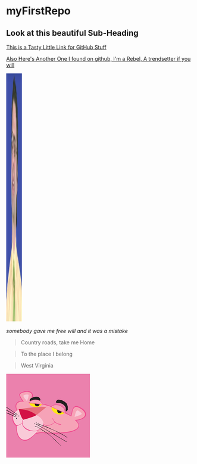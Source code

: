# myFirstRepo
## Look at this beautiful Sub-Heading
[This is a Tasty Little Link for GitHub Stuff](https://www.markdownguide.org/cheat-sheet)

[Also Here's Another One I found on github, I'm a Rebel, A trendsetter if you will](https://guides.github.com/features/mastering-markdown/)

<img src="images/theburg.jpg" alt="I am in pain" width="42" height="666">

*somebody gave me free will and it was a mistake*

>Country roads, take me Home

>To the place I belong

>West Virginia

![hehehe](images/pink.jpg)
